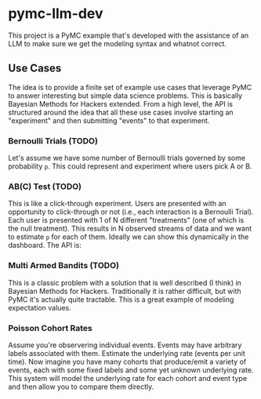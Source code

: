 # pymc-llm-dev

This project is a PyMC example that's developed with the assistance of an LLM to make sure we get the modeling syntax and whatnot correct.

## Use Cases

The idea is to provide a finite set of example use cases that leverage PyMC to answer interesting but simple data science problems. This is basically Bayesian Methods for Hackers extended. From a high level, the API is structured around the idea that all these use cases involve starting an "experiment" and then submitting "events" to that experiment.

### Bernoulli Trials (TODO)

Let's assume we have some number of Bernoulli trials governed by some probability `p`. This could represent and experiment where users pick A or B.

### AB(C) Test (TODO)

This is like a click-through experiment. Users are presented with an opportunity to click-through or not (i.e., each interaction is a Bernoulli Trial). Each user is presented with 1 of N different "treatments" (one of which is the null treatment). This results in N observed streams of data and we want to estimate `p` for each of them. Ideally we can show this dynamically in the dashboard. The API is:

### Multi Armed Bandits (TODO)

This is a classic problem with a solution that is well described (I think) in Bayesian Methods for Hackers. Traditionally it is rather difficult, but with PyMC it's actually quite tractable. This is a great example of modeling expectation values.

### Poisson Cohort Rates

Assume you're observering individual events. Events may have arbitrary labels associated with them. Estimate the underlying rate (events per unit time). Now imagine you have many cohorts that produce/emit a variety of events, each with some fixed labels and some yet unknown underlying rate. This system will model the underlying rate for each cohort and event type and then allow you to compare them directly.
